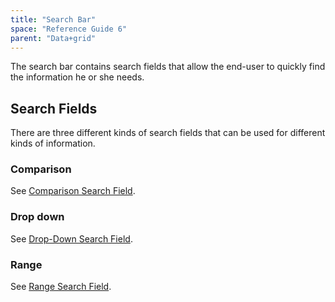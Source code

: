 ```yaml
---
title: "Search Bar"
space: "Reference Guide 6"
parent: "Data+grid"
---
```



The search bar contains search fields that allow the end-user to quickly find the information he or she needs.

## Search Fields

There are three different kinds of search fields that can be used for different kinds of information.

### Comparison

See [Comparison Search Field](Comparison+Search+Field).

### Drop down

See [Drop-Down Search Field](Drop+Down+Search+Field).

### Range

See [Range Search Field](Range+Search+Field).
